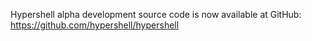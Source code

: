 Hypershell alpha development source code is now available at GitHub: https://github.com/hypershell/hypershell